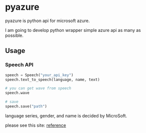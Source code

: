 # pyazure
pyazure is python api for microsoft azure.

I am going to develop python wrapper simple azure api as many as possible.

## Usage

### Speech API
```python
speech = Speech("your_api_key")
speech.text_to_speech(language, name, text)

# you can get wave from speech
speech.wave

# save
speech.save("path")
```

language series, gender, and name is decided by MicroSoft.

please see this site: [reference](https://docs.microsoft.com/ja-jp/azure/cognitive-services/speech/api-reference-rest/bingvoiceoutput)
